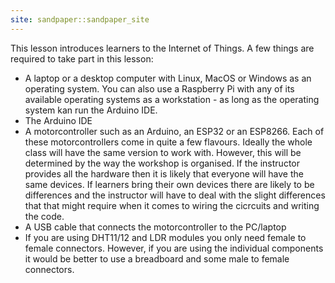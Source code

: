 ```yaml
---
site: sandpaper::sandpaper_site
---
```


This lesson introduces learners to the Internet of Things. A few things are required to take part in this lesson:

- A laptop or a desktop computer with Linux, MacOS or Windows as an operating system. You can also use a Raspberry Pi with any of its available operating systems as a workstation - as long as the operating system kan run the Arduino IDE.
- The Arduino IDE
- A motorcontroller such as an Arduino, an ESP32 or an ESP8266. Each of these motorcontrollers come in quite a few flavours. Ideally the whole class will have the same version to work with. However, this will be determined by the way the workshop is organised. If the instructor provides all the hardware then it is likely that everyone will have the same devices. If learners bring their own devices there are likely to be differences and the instructor will have to deal with the slight differences that that might require when it comes to wiring the cicrcuits and writing the code.
- A USB cable that connects the motorcontroller to the PC/laptop
- If you are using DHT11/12 and LDR modules you only need female to female connectors. However, if you are using the individual components it would be better to use a breadboard and some male to female connectors.




[workbench]: https://carpentries.github.io/sandpaper-docs

